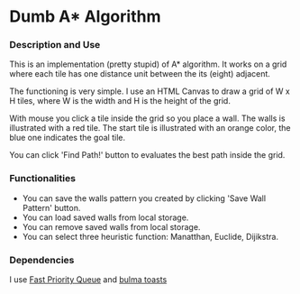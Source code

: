 # Dumb A* Algorithm

### Description and Use

This is an implementation (pretty stupid) of A* algorithm. It works on a grid where each tile has one distance unit between the its (eight) adjacent.

The functioning is very simple. I use an HTML Canvas to draw a grid of W x H tiles, where W is the width and H is the height of the grid.

With mouse you click a tile inside the grid so you place a wall. The walls is illustrated with a red tile. 
The start tile is illustrated with an orange color, the blue one indicates the goal tile.

You can click 'Find Path!' button to evaluates the best path inside the grid.

### Functionalities
* You can save the walls pattern you created by clicking 'Save Wall Pattern' button.
* You can load saved walls from local storage.
* You can remove saved walls from local storage.
* You can select three heuristic function: Manatthan, Euclide, Dijikstra.

### Dependencies
I use [Fast Priority Queue](https://www.npmjs.com/package/fastpriorityqueue) and [bulma toasts](https://www.npmjs.com/package/bulma-toast)